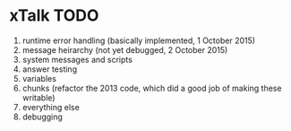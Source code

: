 xTalk TODO
==========

1.  runtime error handling (basically implemented, 1 October 2015)
2.  message heirarchy (not yet debugged, 2 October 2015)
3.  system messages and scripts
4.  answer testing
5.	variables
6.	chunks (refactor the 2013 code, which did a good job of making these writable)
7.	everything else
8.  debugging